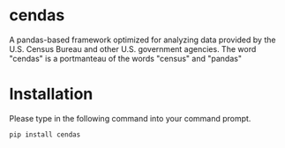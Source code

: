 # cendas
 A pandas-based framework optimized for analyzing data provided by the U.S. Census Bureau and other U.S. government agencies.  The word "cendas" is a portmanteau of the words "census" and "pandas"


# Installation

Please type in the following command into your command prompt.
```python
pip install cendas
```
